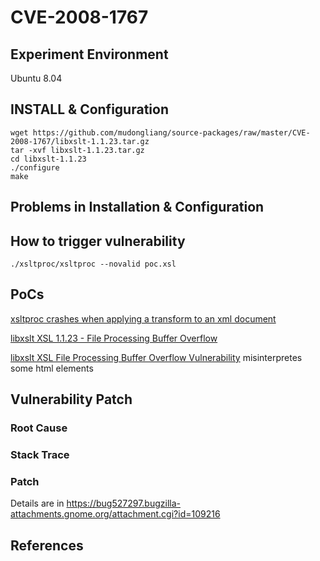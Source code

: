 # CVE-2008-1767

## Experiment Environment

Ubuntu 8.04

## INSTALL & Configuration

```
wget https://github.com/mudongliang/source-packages/raw/master/CVE-2008-1767/libxslt-1.1.23.tar.gz
tar -xvf libxslt-1.1.23.tar.gz
cd libxslt-1.1.23
./configure
make
```

## Problems in Installation & Configuration

## How to trigger vulnerability

```
./xsltproc/xsltproc --novalid poc.xsl
```

## PoCs

[xsltproc crashes when applying a transform to an xml document](https://bugzilla.gnome.org/show_bug.cgi?id=527297)

[libxslt XSL 1.1.23 - File Processing Buffer Overflow](https://www.exploit-db.com/exploits/31815/)

[libxslt XSL File Processing Buffer Overflow Vulnerability](https://www.securityfocus.com/bid/29312/exploit) misinterpretes some html elements

## Vulnerability Patch

### Root Cause



### Stack Trace

### Patch

Details are in <https://bug527297.bugzilla-attachments.gnome.org/attachment.cgi?id=109216>

## References
